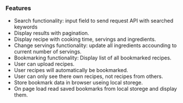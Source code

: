 ### Features

- Search functionality: input field to send request API with searched keywords
- Display results with pagination.
- Display recipe with cooking time, servings and ingredients.
- Change servings functionality: update all ingredients accounding to current number of servings.
- Bookmarking functionality: Display list of all bookmarked recipes.
- User can upload recipes.
- User recipes will automatically be bookmarked.
- User can only see there own recipes, not recipes from others.
- Store bookmark data in browser useing local storege.
- On page load read saved bookmarks from local storege and display them.
